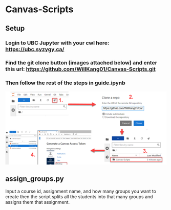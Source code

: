 # Canvas-Scripts

## Setup

### Login to UBC Jupyter with your cwl here: https://ubc.syzygy.ca/

### Find the git clone button (images attached below) and enter this url: https://github.com/WillKang01/Canvas-Scripts.git

### Then follow the rest of the steps in guide.ipynb

![Alt text](setup.png)

## assign_groups.py
Input a course id, assignment name, and how many groups you want to create then the script splits all the students into that many groups and assigns them that assignment.

